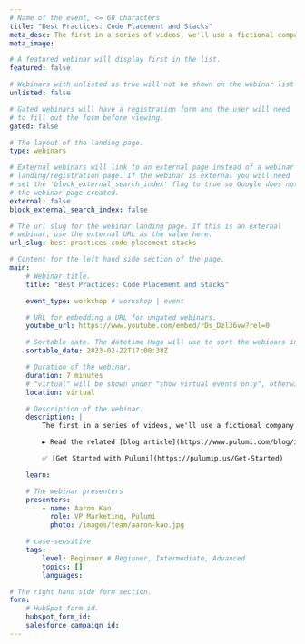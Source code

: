 ```yaml
---
# Name of the event, <= 60 characters
title: "Best Practices: Code Placement and Stacks"
meta_desc: The first in a series of videos, we'll use a fictional company named Zephyr to explore common questions that users ask when working with Pulumi.
meta_image:

# A featured webinar will display first in the list.
featured: false

# Webinars with unlisted as true will not be shown on the webinar list
unlisted: false

# Gated webinars will have a registration form and the user will need
# to fill out the form before viewing.
gated: false

# The layout of the landing page.
type: webinars

# External webinars will link to an external page instead of a webinar
# landing/registration page. If the webinar is external you will need
# set the 'block_external_search_index' flag to true so Google does not index
# the webinar page created.
external: false
block_external_search_index: false

# The url slug for the webinar landing page. If this is an external
# webinar, use the external URL as the value here.
url_slug: best-practices-code-placement-stacks

# Content for the left hand side section of the page.
main:
    # Webinar title.
    title: "Best Practices: Code Placement and Stacks"

    event_type: workshop # workshop | event

    # URL for embedding a URL for ungated webinars.
    youtube_url: https://www.youtube.com/embed/rDs_Dzl36vw?rel=0

    # Sortable date. The datetime Hugo will use to sort the webinars in date order.
    sortable_date: 2023-02-22T17:00:38Z

    # Duration of the webinar.
    duration: 7 minutes
    # "virtual" will be shown under "show virtual events only", otherwise shown as City, State (seattle, wa)
    location: virtual

    # Description of the webinar.
    description: |
        The first in a series of videos, we'll use a fictional company named Zephyr to explore common questions that users ask when working with Pulumi. Zephyr wants to increase development velocity and flexibly scale different aspects of its online store. The demo will show deploying Zephyr's application, their online store.

        ► Read the related [blog article](https://www.pulumi.com/blog/iac-recommended-practices-code-organization-and-stacks/)

        ✅ [Get Started with Pulumi](https://pulumip.us/Get-Started)

    learn:

    # The webinar presenters
    presenters:
        - name: Aaron Kao
          role: VP Marketing, Pulumi
          photo: /images/team/aaron-kao.jpg

    # case-sensitive
    tags:
        level: Beginner # Beginner, Intermediate, Advanced
        topics: []
        languages:

# The right hand side form section.
form:
    # HubSpot form id.
    hubspot_form_id:
    salesforce_campaign_id:
---
```


